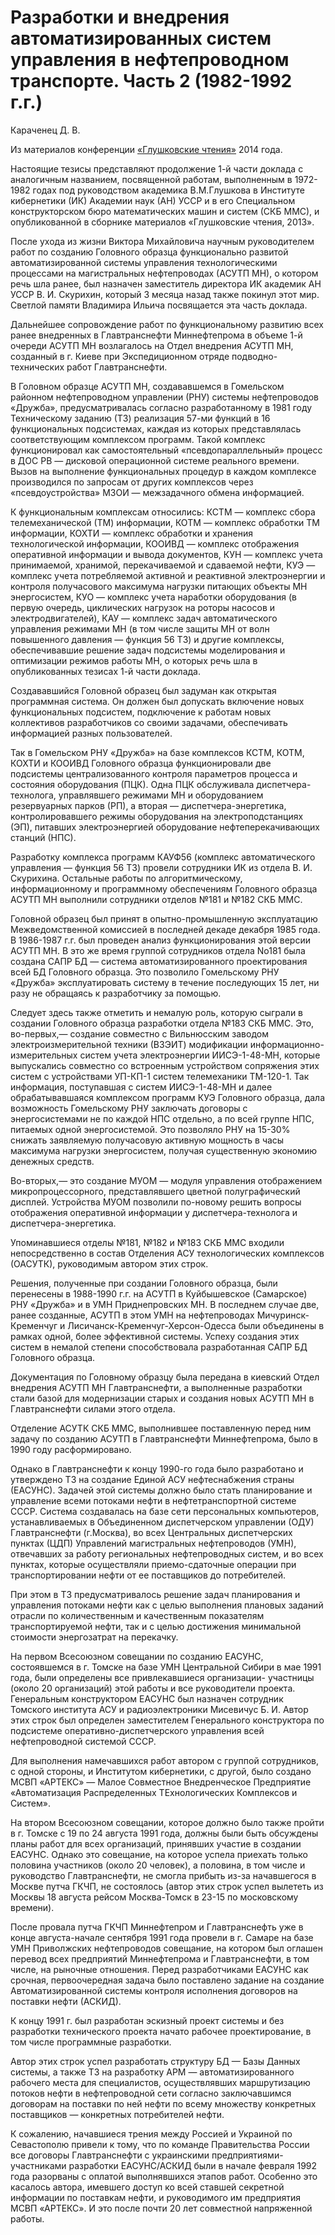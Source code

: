 # Разработки и внедрения автоматизированных систем управления в нефтепроводном транспорте. Часть 2 (1982-1992 г.г.)

Караченец Д. В.

Из материалов конференции [«Глушковские чтения»](../глушковские-чтения.md) 2014 года.

Настоящие тезисы представляют продолжение 1-й части доклада с аналогичным названием, посвященной работам, выполненным в 1972-1982 годах под руководством академика В.М.Глушкова в Институте кибернетики (ИК) Академии наук (АН) УССР и в его Специальном конструкторском бюро математических машин и систем (СКБ ММС), и опубликованной в сборнике материалов «Глушковские чтения, 2013».

После ухода из жизни Виктора Михайловича научным руководителем работ по созданию Головного образца функционально развитой автоматизированной системы управления технологическими процессами на магистральных нефтепроводах (АСУТП МН), о котором речь шла ранее, был назначен заместитель директора ИК академик АН УССР В. И. Скурихин, который 3 месяца назад также покинул этот мир. Светлой памяти Владимира Ильича посвящается эта часть доклада.

Дальнейшее сопровождение работ по функциональному развитию всех ранее внедренных в Главтранснефти Миннефтепрома в объеме 1-й очереди АСУТП МН возлагалось на Отдел внедрения АСУТП МН, созданный в г. Киеве при Экспедиционном отряде подводно-технических работ Главтранснефти.

В Головном образце АСУТП МН, создававшемся в Гомельском районном нефтепроводном управлении (РНУ) системы нефтепроводов «Дружба», предусматривалась согласно разработанному в 1981 году Техническому заданию (ТЗ) реализация 57-ми функций в 16 функциональных подсистемах, каждая из которых представлялась соответствующим комплексом программ. Такой комплекс функционировал как самостоятельный «псевдопараллельный» процесс в ДОС РВ — дисковой операционной системе реального времени. Вызов на выполнение функциональных процедур в каждом комплексе производился по запросам от других комплексов через «псевдоустройства» МЗОИ — межзадачного обмена информацией.

К функциональным комплексам относились: КСТМ — комплекс сбора телемеханической (ТМ) информации, КОТМ — комплекс обработки ТМ информации, КОХТИ — комплекс обработки и хранения технологической информации, КООИВД — комплекс отображения оперативной информации и вывода документов, КУН — комплекс учета принимаемой, хранимой, перекачиваемой и сдаваемой нефти, КУЭ — комплекс учета потребляемой активной и реактивной электроэнергии и контроля получасового максимума нагрузки питающих объекты МН энергосистем, КУО — комплекс учета наработки оборудования (в первую очередь, циклических нагрузок на роторы насосов и электродвигателей), КАУ — комплекс задач автоматического управления режимами МН (в том числе защиты МН от волн повышенного давления — функция 56 ТЗ) и другие комплексы, обеспечивавшие решение задач подсистемы моделирования и оптимизации режимов работы МН, о которых речь шла в опубликованных тезисах 1-й части доклада.

Создававшийся Головной образец был задуман как открытая программная система. Он должен был допускать включение новых функциональных подсистем, подключение к работам новых коллективов разработчиков со своими задачами, обеспечивать информацией разных пользователей.

Так в Гомельском РНУ «Дружба» на базе комплексов КСТМ, КОТМ, КОХТИ и КООИВД Головного образца функционировали две подсистемы централизованного контроля параметров процесса и состояния оборудования (ПЦК). Одна ПЦК обслуживала диспетчера-технолога, управлявшего режимами МН и оборудованием резервуарных парков (РП), а вторая — диспетчера-энергетика, контролировавшего режимы оборудования на электроподстанциях (ЭП), питавших электроэнергией оборудование нефтеперекачивающих станций (НПС).

Разработку комплекса программ КАУФ56 (комплекс автоматического управления — функция 56 ТЗ) провели сотрудники ИК из отдела В. И. Скурихина. Остальные работы по алгоритмическому, информационному и программному обеспечениям Головного образца АСУТП МН выполнили сотрудники отделов №181 и №182 СКБ ММС.

Головной образец был принят в опытно-промышленную эксплуатацию Межведомственной комиссией в последней декаде декабря 1985 года. В 1986-1987 г.г. был проведен анализ функционирования этой версии АСУТП МН. В это же время группой сотрудников отдела No181 была создана САПР БД — система автоматизированного проектирования всей БД Головного образца. Это позволило Гомельскому РНУ «Дружба» эксплуатировать систему в течение последующих 15 лет, ни разу не обращаясь к разработчику за помощью.

Следует здесь также отметить и немалую роль, которую сыграли в создании Головного образца разработки отдела №183 СКБ ММС. Это, во-первых,— создание совместно с Вильнюсским заводом электроизмерительной техники (ВЗЭИТ) модификации информационно-измерительных систем учета электроэнергии ИИСЭ-1-48-МН, которые выпускались совместно со встроенным устройством сопряжения этих систем с устройствами УП-КП-1 систем телемеханики ТМ-120-1. Так информация, поступавшая с систем ИИСЭ-1-48-МН и далее обрабатывавшаяся комплексом программ КУЭ Головного образца, дала возможность Гомельскому РНУ заключать договоры с энергосистемами не по каждой НПС отдельно, а по всей группе НПС, питаемых одной энергосистемой. Это позволяло РНУ на 15-30% снижать заявляемую получасовую активную мощность в часы максимума нагрузки энергосистем, получая существенную экономию денежных средств.

Во-вторых,— это создание МУОМ — модуля управления отображением микропроцессорного, представлявшего цветной полуграфический дисплей. Устройства МУОМ позволили по-новому решить вопросы отображения оперативной информации у диспетчера-технолога и диспетчера-энергетика.

Упоминавшиеся отделы №181, №182 и №183 СКБ ММС входили непосредственно в состав Отделения АСУ технологических комплексов (ОАСУТК), руководимым автором этих строк.

Решения, полученные при создании Головного образца, были перенесены в 1988-1990 г.г. на АСУТП в Куйбышевское (Самарское) РНУ «Дружба» и в УМН Приднепровских МН. В последнем случае две, ранее созданные, АСУТП в этом УМН на нефтепроводах Мичуринск-Кременчуг и Лисичанск-Кременчуг-Херсон-Одесса были объединены в рамках одной, более эффективной системы. Успеху создания этих систем в немалой степени способствовала разработанная САПР БД Головного образца.

Документация по Головному образцу была передана в киевский Отдел внедрения АСУТП МН Главтранснефти, а выполненные разработки стали базой для модернизации старых и создания новых АСУТП МН в Главтранснефти силами этого отдела.

Отделение АСУТК СКБ ММС, выполнившее поставленную перед ним задачу по созданию АСУТП в Главтранснефти Миннефтепрома, было в 1990 году расформировано.

Однако в Главтранснефти к концу 1990-го года было разработано и утверждено ТЗ на создание Единой АСУ нефтеснабжения страны (ЕАСУНС). Задачей этой системы должно было стать планирование и управление всеми потоками нефти в нефтетранспортной системе СССР. Система создавалась на базе сети персональных компьютеров, устанавливаемых в Объединенном диспетчерском управлении (ОДУ) Главтранснефти (г.Москва), во всех Центральных диспетчерских пунктах (ЦДП) Управлений магистральных нефтепроводов (УМН), отвечавших за работу региональных нефтепроводных систем, и во всех пунктах, которые осуществляли приемо-сдаточные операции при транспортировании нефти от ее поставщиков до потребителей.

При этом в ТЗ предусматривалось решение задач планирования и управления потоками нефти как с целью выполнения плановых заданий отрасли по количественным и качественным показателям транспортируемой нефти, так и с целью достижения минимальной стоимости энергозатрат на перекачку.

На первом Всесоюзном совещании по созданию ЕАСУНС, состоявшемся в г. Томске на базе УМН Центральной Сибири в мае 1991 года, были определены все привлекавшиеся организации- участницы (около 20 организаций) этой работы и все руководители проекта. Генеральным конструктором ЕАСУНС был назначен сотрудник Томского института АСУ и радиоэлектроники Мисевичус Б. И. Автор этих строк был определен заместителем Генерального конструктора по подсистеме оперативно-диспетчерского управления всей нефтепроводной системой СССР.

Для выполнения намечавшихся работ автором с группой сотрудников, с одной стороны, и Институтом кибернетики, с другой, было создано МСВП «АРТЕКС» — Малое Совместное Внедренческое Предприятие «Автоматизация Распределенных ТЕхнологических Комплексов и Систем».

На втором Всесоюзном совещании, которое должно было также пройти в г. Томске с 19 по 24 августа 1991 года, должны были быть обсуждены планы работ для всех организаций, принявших участие в создании ЕАСУНС. Однако это совещание, на которое успела приехать только половина участников (около 20 человек), а половина, в том числе и руководство Главтранснефти, не смогла прибыть из-за начавшегося в Москве путча ГКЧП, не состоялось (автор этих строк успел вылететь из Москвы 18 августа рейсом Москва-Томск в 23-15 по московскому времени).

После провала путча ГКЧП Миннефтепром и Главтранснефть уже в конце августа-начале сентября 1991 года провели в г. Самаре на базе УМН Приволжских нефтепроводов совещание, на котором был оглашен перевод всех предприятий Миннефтепрома и Главтранснефти, в том числе, на рыночные отношения. Перед разработчиками ЕАСУНС как срочная, первоочередная задача было поставлено задание на создание Автоматизированной системы контроля исполнения договоров на поставки нефти (АСКИД).

К концу 1991 г. был разработан эскизный проект системы и без разработки технического проекта начато рабочее проектирование, в том числе программные разработки.

Автор этих строк успел разработать структуру БД — Базы Данных системы, а также ТЗ на разработку АРМ — автоматизированного рабочего места для специалистов, осуществлявших маршрутизацию потоков нефти в нефтепроводной сети согласно заключавшимся договорам на поставки по ней нефти по всему множеству конкретных поставщиков — конкретных потребителей нефти.

К сожалению, начавшиеся трения между Россией и Украиной по Севастополю привели к тому, что по команде Правительства России все договоры Главтранснефти с украинскими предприятиями- участниками разработки ЕАСУНС/АСКИД были в начале февраля 1992 года разорваны с оплатой выполнявшихся этапов работ. Особенно это касалось автора, имевшего доступ ко всей ставшей секретной информации по поставкам нефти, и руководимого им предприятия МСВП «АРТЕКС». И это после почти 20 лет совместной напряженной работы.